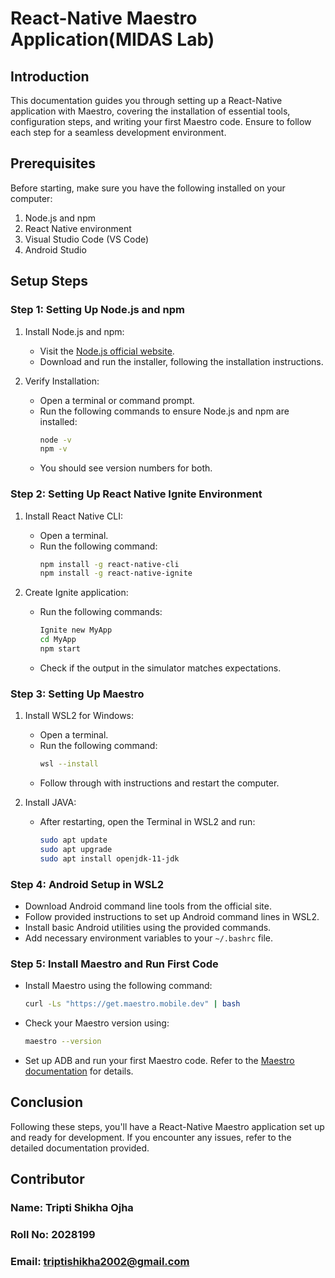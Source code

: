 # React-Native Maestro Application(MIDAS Lab)

## Introduction

This documentation guides you through setting up a React-Native application with Maestro, covering the installation of essential tools, configuration steps, and writing your first Maestro code. Ensure to follow each step for a seamless development environment.

## Prerequisites

Before starting, make sure you have the following installed on your computer:

1. Node.js and npm
2. React Native environment
3. Visual Studio Code (VS Code)
4. Android Studio

## Setup Steps

### Step 1: Setting Up Node.js and npm

1. Install Node.js and npm:
   - Visit the [Node.js official website](https://nodejs.org/).
   - Download and run the installer, following the installation instructions.

2. Verify Installation:
   - Open a terminal or command prompt.
   - Run the following commands to ensure Node.js and npm are installed:
     ```bash
     node -v
     npm -v
     ```
   - You should see version numbers for both.

### Step 2: Setting Up React Native Ignite Environment

1. Install React Native CLI:
   - Open a terminal.
   - Run the following command:
     ```bash
     npm install -g react-native-cli
     npm install -g react-native-ignite
     ```

2. Create Ignite application:
   - Run the following commands:
     ```bash
     Ignite new MyApp
     cd MyApp
     npm start
     ```
   - Check if the output in the simulator matches expectations.

### Step 3: Setting Up Maestro

1. Install WSL2 for Windows:
   - Open a terminal.
   - Run the following command:
     ```bash
     wsl --install
     ```
   - Follow through with instructions and restart the computer.

2. Install JAVA:
   - After restarting, open the Terminal in WSL2 and run:
     ```bash
     sudo apt update
     sudo apt upgrade
     sudo apt install openjdk-11-jdk
     ```

### Step 4: Android Setup in WSL2

- Download Android command line tools from the official site.
- Follow provided instructions to set up Android command lines in WSL2.
- Install basic Android utilities using the provided commands.
- Add necessary environment variables to your `~/.bashrc` file.

### Step 5: Install Maestro and Run First Code

- Install Maestro using the following command:
   ```bash
   curl -Ls "https://get.maestro.mobile.dev" | bash
   ```
- Check your Maestro version using:
   ```bash
   maestro --version
   ```
- Set up ADB and run your first Maestro code. Refer to the [Maestro documentation](https://maestro.mobile.dev/getting-started/run-a-sample-flow) for details.

## Conclusion

Following these steps, you'll have a React-Native Maestro application set up and ready for development. If you encounter any issues, refer to the detailed documentation provided. 

## Contributor
### Name: Tripti Shikha Ojha
### Roll No: 2028199
### Email: triptishikha2002@gmail.com
